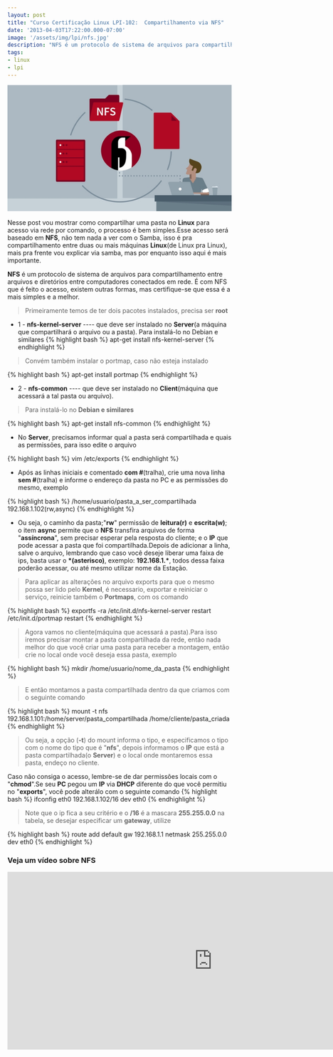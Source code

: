 ```yaml
---
layout: post
title: "Curso Certificação Linux LPI-102:  Compartilhamento via NFS"
date: '2013-04-03T17:22:00.000-07:00'
image: '/assets/img/lpi/nfs.jpg'
description: "NFS é um protocolo de sistema de arquivos para compartilhamento entre arquivos e diretórios entre computadores conectados em rede."
tags:
- linux
- lpi
---
```


![Compartilhamento via NFS](/assets/img/lpi/nfs.jpg "Compartilhamento via NFS")

Nesse post vou mostrar como compartilhar uma pasta no __Linux__ para acesso via rede por comando, o processo é bem simples.Esse acesso será baseado em __NFS__, não tem nada a ver com o Samba, isso é pra compartilhamento entre duas ou mais máquinas __Linux__(de Linux pra Linux), mais pra frente vou explicar via samba, mas por enquanto isso aqui é mais importante.

__NFS__ é um protocolo de sistema de arquivos para compartilhamento entre arquivos e diretórios entre computadores conectados em rede. É com NFS que é feito o acesso, existem outras formas, mas certifique-se que essa é a mais simples e a melhor.

> Primeiramente temos de ter dois pacotes instalados, precisa ser __root__

* 1 - __nfs-kernel-server__ ---- que deve ser instalado no __Server__(a máquina que compartilhará o arquivo ou a pasta).
Para instalá-lo no Debian e similares
{% highlight bash %}
apt-get install nfs-kernel-server
{% endhighlight %}

> Convém também instalar o portmap, caso não esteja instalado

{% highlight bash %}
apt-get install portmap
{% endhighlight %}

* 2 - __nfs-common__ ---- que deve ser instalado no __Client__(máquina que acessará a tal pasta ou arquivo).

> Para instalá-lo no __Debian e similares__


<script async src="https://pagead2.googlesyndication.com/pagead/js/adsbygoogle.js"></script>

<!-- Informat -->
<ins class="adsbygoogle"
     style="display:block"
     data-ad-client="ca-pub-2838251107855362"
     data-ad-slot="2327980059"
     data-ad-format="auto"
     data-full-width-responsive="true"></ins>

<script>
(adsbygoogle = window.adsbygoogle || []).push({});
</script>


{% highlight bash %}
apt-get install nfs-common
{% endhighlight %}

* No __Server__, precisamos informar qual a pasta será compartilhada e quais as permissões, para isso edite o arquivo

{% highlight bash %}
vim /etc/exports
{% endhighlight %}

* Após as linhas iniciais e comentado __com #__(tralha), crie uma nova linha __sem #__(tralha) e informe o endereço da pasta no PC e as permissões do mesmo, exemplo

{% highlight bash %}
/home/usuario/pasta_a_ser_compartilhada 192.168.1.102(rw,async)
{% endhighlight %}

* Ou seja, o caminho da pasta;"__rw__" permissão de __leitura(r)__ e __escrita(w)__; o item __async__ permite que o __NFS__ transfira arquivos de forma "__assíncrona__", sem precisar esperar pela resposta do cliente; e o __IP__ que pode acessar a pasta que foi compartilhada.Depois de adicionar a linha, salve o arquivo, lembrando que caso você deseje liberar uma faixa de ips, basta usar o __*(asterisco)__, exemplo: __192.168.1.*__, todos dessa faixa poderão acessar, ou até mesmo utilizar nome da Estação.

> Para aplicar as alterações no arquivo exports para que o mesmo possa ser lido pelo __Kernel__, é necessario, exportar e reiniciar o serviço, reinicie também o __Portmaps__, com os comando

{% highlight bash %}
exportfs -ra
/etc/init.d/nfs-kernel-server restart
/etc/init.d/portmap restart
{% endhighlight %}

> Agora vamos no cliente(máquina que acessará a pasta).Para isso iremos precisar montar a pasta compartilhada da rede, então nada melhor do que você criar uma pasta para receber a montagem, então crie no local onde você deseja essa pasta, exemplo

{% highlight bash %}
mkdir /home/usuario/nome_da_pasta
{% endhighlight %}

> E então montamos a pasta compartilhada dentro da que criamos com o seguinte comando

{% highlight bash %}
mount -t nfs 192.168.1.101:/home/server/pasta_compartilhada /home/cliente/pasta_criada
{% endhighlight %}

> Ou seja, a opção (__-t__) do mount informa o tipo, e especificamos o tipo com o nome do tipo que é "__nfs__", depois informamos o __IP__ que está a pasta compartilhada(o __Server__) e o local onde montaremos essa pasta, endeço no cliente.

Caso não consiga o acesso, lembre-se de dar permissões locais com o "__chmod__".Se seu __PC__ pegou um __IP__ via __DHCP__ diferente do que você permitiu no "__exports__", você pode alterálo com o seguinte comando
{% highlight bash %}
ifconfig eth0 192.168.1.102/16 dev eth0
{% endhighlight %}

> Note que o ip fica a seu critério e o __/16__ é a mascara __255.255.0.0__ na tabela, se desejar especificar um __gateway__, utilize

{% highlight bash %}
route add default gw 192.168.1.1 netmask 255.255.0.0 dev eth0
{% endhighlight %}

### Veja um vídeo sobre NFS

<iframe width="920" height="400" src="https://www.youtube.com/embed/NDQy_saxxZU" frameborder="0" allow="accelerometer; autoplay; encrypted-media; gyroscope; picture-in-picture" allowfullscreen></iframe>


<script async src="https://pagead2.googlesyndication.com/pagead/js/adsbygoogle.js"></script>

<!-- Informat -->
<ins class="adsbygoogle"
 style="display:block"
 data-ad-client="ca-pub-2838251107855362"
 data-ad-slot="2327980059"
 data-ad-format="auto"
 data-full-width-responsive="true"></ins>

<script>
(adsbygoogle = window.adsbygoogle || []).push({});
</script>



